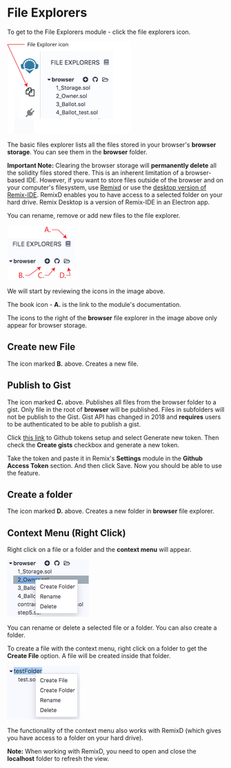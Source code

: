 File Explorers
=============

To get to the File Explorers module - click the file explorers icon.

![](images/a-file-explorer1.png)

The basic files explorer lists all the files stored in your browser's **browser storage**.
You can see them in the **browser** folder. 

**Important Note:** Clearing the browser storage will **permanently delete** all the
solidity files stored there. This is an inherent limitation of a browser-based IDE.  However, if you want to store files outside of the browser and on your computer's filesystem, use [Remixd](remixd.html) or use the [desktop version of Remix-IDE](https://github.com/ethereum/remix-desktop/releases/). RemixD enables you to have access to a selected folder on your hard drive. Remix Desktop is a version of Remix-IDE in an Electron app.

You can rename, remove or
add new files to the file explorer.

![](images/a-file-explorer-buttons.png)

We will start by reviewing the icons in the image above.

The book icon - **A.** is the link to the module's documentation.

The icons to the right of the **browser** file explorer in the image above only appear for browser storage. 

Create new File
---------------

The icon marked **B.** above. Creates a new file.

Publish to Gist
---------------

The icon marked **C.** above. Publishes all files from the browser folder to a gist.  Only file in the root of **browser** will be published.  Files in subfolders will not be publish to the Gist.
Gist API has changed in 2018 and **requires** users to be authenticated to be able to publish a gist.

Click [this link](https://github.com/settings/tokens) to Github tokens setup and select Generate new token. Then check the **Create gists** checkbox and generate a new token.

Take the token and paste it in Remix's **Settings** module in the **Github Access Token** section. And then click Save. Now you should be able to use the feature.

Create a folder
---------------

The icon marked **D.** above.  Creates a new folder in **browser** file explorer.

Context Menu (Right Click)
-----------------------------
Right click on a file or a folder and the **context menu** will appear. 

![](images/a-file-ex-rt-click.png)

You can rename or delete a selected file or a folder. You can also create a folder. 

To create a file with the context menu, right click on a folder to get the **Create File** option. A file will be created inside that folder. 

![](images/a-file-ex-rt-click-folder.png)

The functionality of the context menu also works with RemixD (which gives you have access to a folder on your hard drive).  

**Note:** When working with RemixD, you need to open and close the **localhost** folder to refresh the view.
